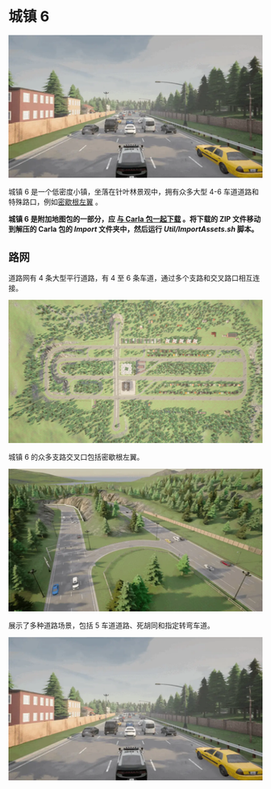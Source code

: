 # 城镇 6

![town_06_slideshow](./img/catalogue/maps/town06/town06_slideshow.webp)

城镇 6 是一个低密度小镇，坐落在针叶林景观中，拥有众多大型 4-6 车道道路和特殊路口，例如[密歇根左翼](https://en.wikipedia.org/wiki/Michigan_left) 。

**城镇 6 是附加地图包的一部分，应 [与 Carla 包一起下载](https://github.com/carla-simulator/carla/releases) 。将下载的 ZIP 文件移动到解压的 Carla 包的 *Import* 文件夹中，然后运行 *Util/ImportAssets.sh* 脚本。**

## 路网

道路网有 4 条大型平行道路，有 4 至 6 条车道，通过多个支路和交叉路口相互连接。

![town_06_aerial](./img/catalogue/maps/town06/town06aerial.webp)

城镇 6 的众多支路交叉口包括密歇根左翼。


![town_06_junctions](./img/catalogue/maps/town06/town06_junctions.webp)

展示了多种道路场景，包括 5 车道道路、死胡同和指定转弯车道。

![town_06_roads](./img/catalogue/maps/town06/town06_roads.webp)